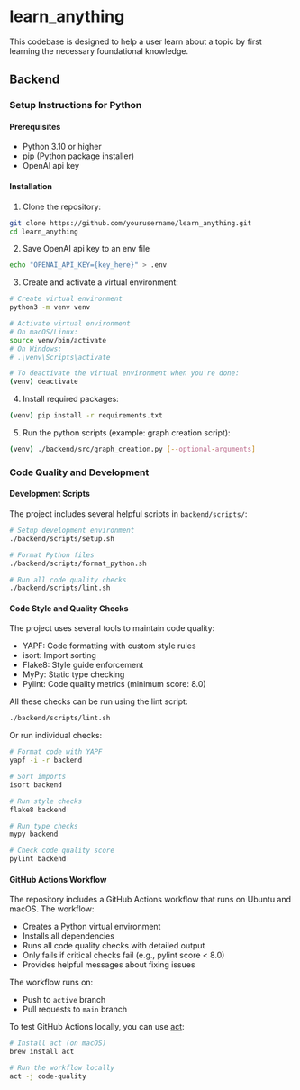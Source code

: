 # learn_anything

This codebase is designed to help a user learn about a topic by first learning the necessary foundational knowledge.

## Backend
### Setup Instructions for Python

#### Prerequisites
- Python 3.10 or higher
- pip (Python package installer)
- OpenAI api key

#### Installation

1. Clone the repository:
```bash
git clone https://github.com/yourusername/learn_anything.git
cd learn_anything
```

2. Save OpenAI api key to an env file
```bash
echo "OPENAI_API_KEY={key_here}" > .env
```

3. Create and activate a virtual environment:
```bash
# Create virtual environment
python3 -m venv venv

# Activate virtual environment
# On macOS/Linux:
source venv/bin/activate
# On Windows:
# .\venv\Scripts\activate

# To deactivate the virtual environment when you're done:
(venv) deactivate
```

4. Install required packages:
```bash
(venv) pip install -r requirements.txt
```

5. Run the python scripts (example: graph creation script):
```bash
(venv) ./backend/src/graph_creation.py [--optional-arguments]
```

### Code Quality and Development

#### Development Scripts

The project includes several helpful scripts in `backend/scripts/`:

```bash
# Setup development environment
./backend/scripts/setup.sh

# Format Python files
./backend/scripts/format_python.sh

# Run all code quality checks
./backend/scripts/lint.sh
```

#### Code Style and Quality Checks

The project uses several tools to maintain code quality:
- YAPF: Code formatting with custom style rules
- isort: Import sorting
- Flake8: Style guide enforcement
- MyPy: Static type checking
- Pylint: Code quality metrics (minimum score: 8.0)

All these checks can be run using the lint script:
```bash
./backend/scripts/lint.sh
```

Or run individual checks:
```bash
# Format code with YAPF
yapf -i -r backend

# Sort imports
isort backend

# Run style checks
flake8 backend

# Run type checks
mypy backend

# Check code quality score
pylint backend
```

#### GitHub Actions Workflow

The repository includes a GitHub Actions workflow that runs on Ubuntu and macOS. The workflow:
- Creates a Python virtual environment
- Installs all dependencies
- Runs all code quality checks with detailed output
- Only fails if critical checks fail (e.g., pylint score < 8.0)
- Provides helpful messages about fixing issues

The workflow runs on:
- Push to `active` branch
- Pull requests to `main` branch

To test GitHub Actions locally, you can use [act](https://github.com/nektos/act):

```bash
# Install act (on macOS)
brew install act

# Run the workflow locally
act -j code-quality
